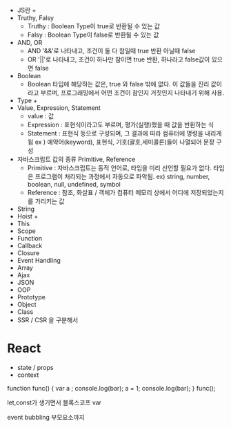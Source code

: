 - JS란
  + 
- Truthy, Falsy
  + Truthy : Boolean Type이 true로 반환될 수 있는 값
  + Falsy : Boolean Type이 false로 반환될 수 있는 값
- AND, OR
  + AND '&&'로 나타내고, 조건이 둘 다 참일때 true 반환 아닐때 false
  + OR '||'로 나타내고, 조건이 하나만 참이면 true 반환, 하나라고 false값이 있으면 false
- Boolean
  + Boolean 타입에 해당하는 값은, true 와 false 밖에 없다. 이 값들을 진리 값이라고 부르며,
  프로그래밍에서 어떤 조건이 참인지 거짓인지 나타내기 위해 사용. 
- Type
  + 
- Value, Expression, Statement
  + value : 값
  + Expression : 표현식이라고도 부르며, 평가(실행)했을 때 값을 반환하는 식
  + Statement : 표현식 등으로 구성되며, 그 결과에 따라 컴퓨터에 명령을 내리게 됨
                ex ) 예약어(keyword), 표현식, 기호(괄호,세미콜론)들이 나열되어 문장 구성
- 자바스크립트 값의 종류 Primitive, Reference
  + Primitive : 자바스크립트는 동적 언어로, 타입을 미리 선언할 필요가 없다. 타입은 프로그램이 처리되는 과정에서 자동으로 파악됨.
  ex) string, number, boolean, null, undefined, symbol 
  + Reference : 참조, 화살표 / 객체가 컴퓨터 메모리 상에서 어디에 저장되었는지를 가리키는 값
- String
- Hoist
  + 
- This
- Scope
- Function
- Callback
- Closure
- Event Handling
- Array
- Ajax
- JSON
- OOP
- Prototype
- Object
- Class
- SSR / CSR 을 구분해서 


# React
- state / props
- context





function func() {
  var a ;
  console.log(bar); 
  a = 1;
  console.log(bar);
}
func();

let,const가 생기면서 블록스코프
var 


event bubbling 부모요소까지 